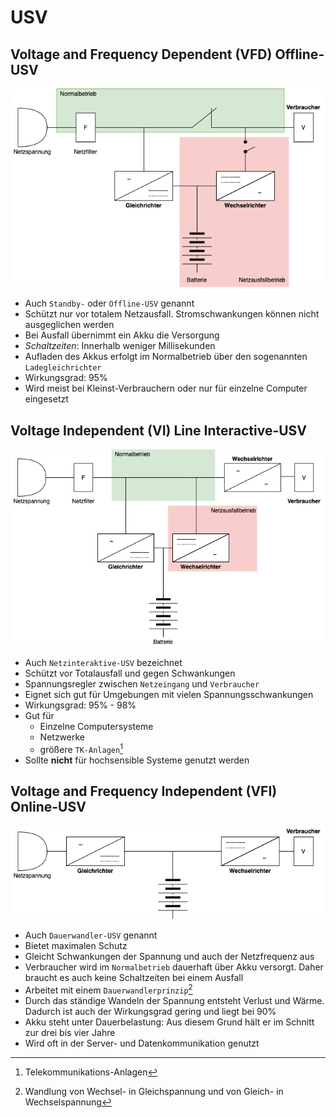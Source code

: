 # USV

## Voltage and Frequency Dependent (VFD) Offline-USV

![Offline-USV](../img/offline_usv.png)

* Auch `Standby-` oder `Offline-USV` genannt
* Schützt nur vor totalem Netzausfall. Stromschwankungen können nicht ausgeglichen werden
* Bei Ausfall übernimmt ein Akku die Versorgung
* *Schaltzeiten*: Innerhalb weniger Millisekunden
* Aufladen des Akkus erfolgt im Normalbetrieb über den sogenannten `Ladegleichrichter`
* Wirkungsgrad: 95%
* Wird meist bei Kleinst-Verbrauchern oder nur für einzelne Computer eingesetzt

## Voltage Independent (VI) Line Interactive-USV

![Line Interactive-USV](../img/line_interactive_usv.png)

* Auch `Netzinteraktive-USV` bezeichnet
* Schützt vor Totalausfall und gegen Schwankungen
* Spannungsregler zwischen `Netzeingang` und `Verbraucher`
* Eignet sich gut für Umgebungen mit vielen Spannungsschwankungen
* Wirkungsgrad: 95% - 98%
* Gut für
    - Einzelne Computersysteme
    - Netzwerke
    - größere `TK-Anlagen`[^1]
* Sollte **nicht** für hochsensible Systeme genutzt werden

## Voltage and Frequency Independent (VFI) Online-USV

![Online-USV](../img/online_usv.png)

* Auch `Dauerwandler-USV` genannt
* Bietet maximalen Schutz
* Gleicht Schwankungen der Spannung und auch der Netzfrequenz aus
* Verbraucher wird im `Normalbetrieb` dauerhaft über Akku versorgt. Daher braucht es auch keine
  Schaltzeiten bei einem Ausfall
* Arbeitet mit einem `Dauerwandlerprinzip`[^2]
* Durch das ständige Wandeln der Spannung entsteht Verlust und Wärme. Dadurch ist auch der
  Wirkungsgrad gering und liegt bei 90%
* Akku steht unter Dauerbelastung: Aus diesem Grund hält er im Schnitt zur drei bis vier Jahre
* Wird oft in der Server- und Datenkommunikation genutzt

[^1]: Telekommunikations-Anlagen
[^2]: Wandlung von Wechsel- in Gleichspannung und von Gleich- in Wechselspannung
